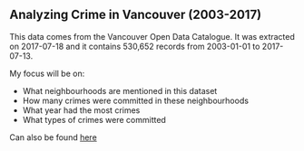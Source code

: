 ## Analyzing Crime in Vancouver (2003-2017)

This data comes from the Vancouver Open Data Catalogue. It was extracted on 2017-07-18 and it contains 530,652 records from 2003-01-01 to 2017-07-13.

My focus will be on:

- What neighbourhoods are mentioned in this dataset
- How many crimes were committed in these neighbourhoods
- What year had the most crimes
- What types of crimes were committed

Can also be found [here](https://www.kaggle.com/enosie/analyzing-crime-in-vancouver-2003-2017)
